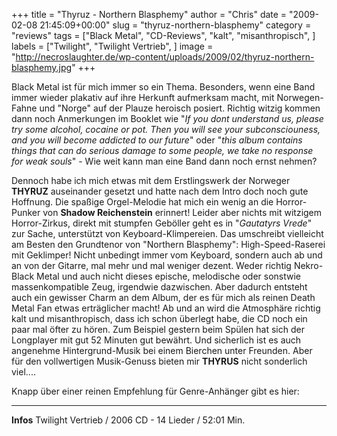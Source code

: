 +++
title = "Thyruz - Northern Blasphemy"
author = "Chris"
date = "2009-02-08 21:45:09+00:00"
slug = "thyruz-northern-blasphemy"
category = "reviews"
tags = ["Black Metal", "CD-Reviews", "kalt", "misanthropisch", ]
labels = ["Twilight", "Twilight Vertrieb", ]
image = "http://necroslaughter.de/wp-content/uploads/2009/02/thyruz-northern-blasphemy.jpg"
+++

Black Metal ist für mich immer so ein Thema. Besonders, wenn eine Band immer wieder plakativ auf ihre Herkunft aufmerksam macht, mit Norwegen-Fahne und "Norge" auf der Plauze heroisch posiert. Richtig witzig kommen dann noch Anmerkungen im Booklet wie "_If you dont understand us, please try some alcohol, cocaine or pot. Then you will see your subconsciouness, and you will become addicted to our future_" oder "_this album contains things that can do serious damage to some people, we take no response for weak souls_" - Wie weit kann man eine Band dann noch ernst nehmen?

Dennoch habe ich mich etwas mit dem Erstlingswerk der Norweger **THYRUZ** auseinander gesetzt und hatte nach dem Intro doch noch gute Hoffnung. Die spaßige Orgel-Melodie hat mich ein wenig an die Horror-Punker von **Shadow Reichenstein** erinnert! Leider aber nichts mit witzigem Horror-Zirkus, direkt mit stumpfen Geböller geht es in "_Gautatyrs Vrede_" zur Sache, unterstützt von Keyboard-Klimpereien. Das umschreibt vielleicht am Besten den Grundtenor von "Northern Blasphemy":
High-Speed-Raserei mit Geklimper! Nicht unbedingt immer vom Keyboard, sondern auch ab und an von der Gitarre, mal mehr und mal weniger dezent. Weder richtig Nekro-Black Metal und auch nicht dieses epische, melodische oder sonstwie massenkompatible Zeug, irgendwie dazwischen.
Aber dadurch entsteht auch ein gewisser Charm an dem Album, der es für mich als reinen Death Metal Fan etwas erträglicher macht! Ab und an wird die Atmosphäre richtig kalt und misanthropisch, dass ich schon überlegt habe, die CD noch ein paar mal öfter zu hören. Zum Beispiel gestern beim Spülen hat sich der Longplayer mit gut 52 Minuten gut bewährt. Und sicherlich ist es auch angenehme Hintergrund-Musik bei einem Bierchen unter Freunden. Aber für den vollwertigen Musik-Genuss bieten mir **THYRUS** nicht sonderlich viel....

Knapp über einer reinen Empfehlung für Genre-Anhänger gibt es hier:




---
**Infos**
Twilight Vertrieb  / 2006
CD - 14 Lieder /  52:01 Min.
